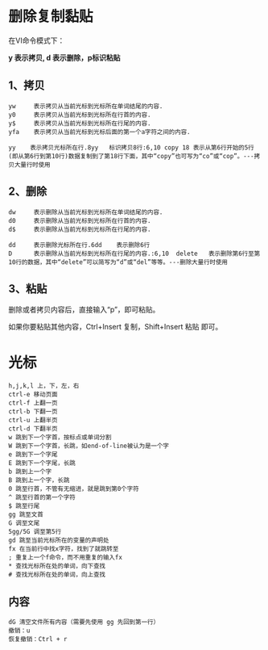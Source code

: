 # 删除复制黏贴

在VI命令模式下：

**y 表示拷贝, d 表示删除，p标识粘贴**

## 1、拷贝

```
yw     表示拷贝从当前光标到光标所在单词结尾的内容.
y0     表示拷贝从当前光标到光标所在行首的内容.
y$     表示拷贝从当前光标到光标所在行尾的内容.
yfa    表示拷贝从当前光标到光标后面的第一个a字符之间的内容.

yy    表示拷贝光标所在行.8yy   标识拷贝8行:6,10 copy 18 表示从第6行开始的5行(即从第6行到第10行)数据复制到了第18行下面，其中“copy”也可写为“co”或“cop”。---拷贝大量行时使用
```



## 2、删除

```
dw     表示删除从当前光标到光标所在单词结尾的内容.
d0     表示删除从当前光标到光标所在行首的内容.
d$     表示删除从当前光标到光标所在行尾的内容.

dd     表示删除光标所在行.6dd    表示删除6行
D      表示删除从当前光标到光标所在行尾的内容.:6,10  delete   表示删除第6行至第10行的数据，其中“delete”可以简写为“d”或“del”等等。---删除大量行时使用
```

## 3、粘贴

删除或者拷贝内容后，直接输入“p”，即可粘贴。

如果你要粘贴其他内容，Ctrl+Insert 复制，Shift+Insert 粘贴 即可。

# 光标

```
h,j,k,l 上，下，左，右
ctrl-e 移动页面
ctrl-f 上翻一页
ctrl-b 下翻一页
ctrl-u 上翻半页
ctrl-d 下翻半页
w 跳到下一个字首，按标点或单词分割
W 跳到下一个字首，长跳，如end-of-line被认为是一个字
e 跳到下一个字尾
E 跳到下一个字尾，长跳
b 跳到上一个字
B 跳到上一个字，长跳
0 跳至行首，不管有无缩进，就是跳到第0个字符
^ 跳至行首的第一个字符
$ 跳至行尾
gg 跳至文首
G 调至文尾
5gg/5G 调至第5行
gd 跳至当前光标所在的变量的声明处
fx 在当前行中找x字符，找到了就跳转至
; 重复上一个f命令，而不用重复的输入fx
* 查找光标所在处的单词，向下查找
# 查找光标所在处的单词，向上查找
```



## 内容

```
dG 清空文件所有内容（需要先使用 gg 先回到第一行）
撤销：u
恢复撤销：Ctrl + r
```

